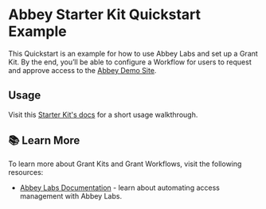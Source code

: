# Abbey Starter Kit Quickstart Example
 
This Quickstart is an example for how to use Abbey Labs and set up a Grant Kit. By the end, you’ll be able to configure a Workflow for users to request and approve access to the [Abbey Demo Site](https://app.abbey.io/demo).

## Usage

Visit this [Starter Kit's docs](https://docs.abbey.io/getting-started/quickstart) for a short usage walkthrough.

## :books: Learn More

To learn more about Grant Kits and Grant Workflows, visit the following resources:

-   [Abbey Labs Documentation](https://docs.abbey.io) - learn about automating access management with Abbey Labs.

